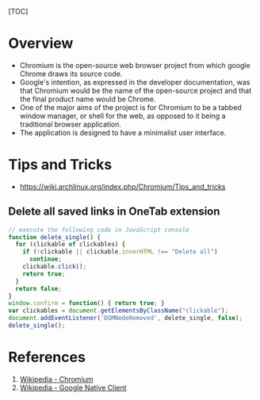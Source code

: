 [TOC]

# Overview

- Chromium is the open-source web browser project from which google
  Chrome draws its source code.
- Google's intention, as expressed in the developer documentation, was
  that Chromium would be the name of the open-source project and that
  the final product name would be Chrome.
- One of the major aims of the project is for Chromium to be a tabbed
  window manager, or shell for the web, as opposed to it being a
  traditional browser application.
- The application is designed to have a minimalist user interface.

# Tips and Tricks

- https://wiki.archlinux.org/index.php/Chromium/Tips_and_tricks

## Delete all saved links in OneTab extension

```javascript
// execute the following code in JavaScript console
function delete_single() {
  for (clickable of clickables) {
    if (!clickable || clickable.innerHTML !== "Delete all")
      continue;
    clickable.click();
    return true;
  }
  return false;
}
window.confirm = function() { return true; }
var clickables = document.getElementsByClassName("clickable");
document.addEventListener('DOMNodeRemoved', delete_single, false);
delete_single();
```

# References

1. [Wikipedia - Chromium][1]
2. [Wikipedia - Google Native Client][2]

[1]: https://en.wikipedia.org/wiki/Chromium_(web_browser) "Wikipedia - Chromium"
[2]: https://en.wikipedia.org/wiki/Google_Native_Client "Wikipedia - Google Native Client"
